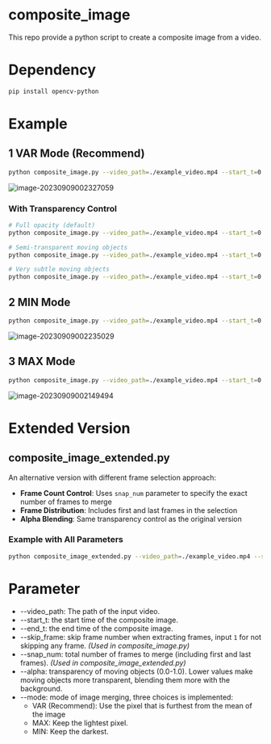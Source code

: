 # composite_image
This repo provide a python script to create a composite image from a video.

# Dependency

```bash
pip install opencv-python
```

# Example

## 1 VAR Mode (Recommend)
```bash
python composite_image.py --video_path=./example_video.mp4 --start_t=0.0 --end_t=99.0 --skip_frame=2 --mode=VAR
```
![image-20230909002327059](./img/image-20230909002327059.png)

### With Transparency Control
```bash
# Full opacity (default)
python composite_image.py --video_path=./example_video.mp4 --start_t=0.0 --end_t=99.0 --skip_frame=2 --mode=VAR --alpha=1.0

# Semi-transparent moving objects
python composite_image.py --video_path=./example_video.mp4 --start_t=0.0 --end_t=99.0 --skip_frame=2 --mode=VAR --alpha=0.5

# Very subtle moving objects
python composite_image.py --video_path=./example_video.mp4 --start_t=0.0 --end_t=99.0 --skip_frame=2 --mode=VAR --alpha=0.2
```

## 2 MIN Mode
```bash
python composite_image.py --video_path=./example_video.mp4 --start_t=0.0 --end_t=99.0 --skip_frame=2 --mode=MIN
```
![image-20230909002235029](./img/image-20230909002235029.png)

## 3 MAX Mode
```bash
python composite_image.py --video_path=./example_video.mp4 --start_t=0.0 --end_t=99.0 --skip_frame=2 --mode=MAX
```
![image-20230909002149494](./img/image-20230909002149494.png)

# Extended Version

## composite_image_extended.py

An alternative version with different frame selection approach:

- **Frame Count Control**: Uses `snap_num` parameter to specify the exact number of frames to merge
- **Frame Distribution**: Includes first and last frames in the selection
- **Alpha Blending**: Same transparency control as the original version

### Example with All Parameters
```bash
python composite_image_extended.py --video_path=./example_video.mp4 --start_t=0.0 --end_t=99.0 --snap_num=30 --mode=VAR --alpha=0.7
```

# Parameter

* --video_path: The path of the input video.
* --start_t: the start time of the composite image.
* --end_t: the end time of the composite image.
* --skip_frame: skip frame number when extracting frames, input `1` for not skipping any frame. *(Used in composite_image.py)*
* --snap_num: total number of frames to merge (including first and last frames). *(Used in composite_image_extended.py)*
* --alpha: transparency of moving objects (0.0-1.0). Lower values make moving objects more transparent, blending them more with the background.
* --mode: mode of image merging, three choices is implemented:
  * VAR (Recommend): Use the pixel that is furthest from the mean of the image
  * MAX: Keep the lightest pixel.
  * MIN: Keep the darkest.
